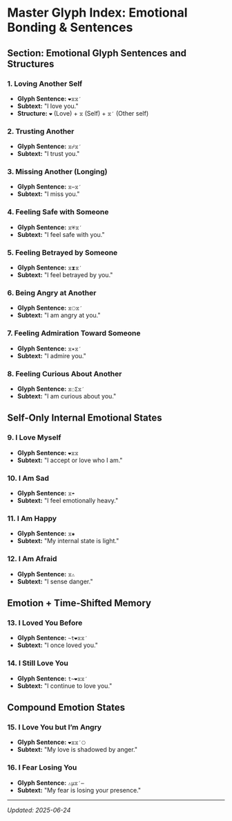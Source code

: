 # Master Glyph Index: Emotional Bonding & Sentences

## Section: Emotional Glyph Sentences and Structures

### 1. Loving Another Self
- **Glyph Sentence:** `❤⧖⧖′`
- **Subtext:** "I love you."
- **Structure:** `❤` (Love) + `⧖` (Self) + `⧖′` (Other self)

### 2. Trusting Another
- **Glyph Sentence:** `⧖☍⧖′`
- **Subtext:** "I trust you."

### 3. Missing Another (Longing)
- **Glyph Sentence:** `⧖⋯⧖′`
- **Subtext:** "I miss you."

### 4. Feeling Safe with Someone
- **Glyph Sentence:** `⧖⛨⧖′`
- **Subtext:** "I feel safe with you."

### 5. Feeling Betrayed by Someone
- **Glyph Sentence:** `⧖⧗⧖′`
- **Subtext:** "I feel betrayed by you."

### 6. Being Angry at Another
- **Glyph Sentence:** `⧖⎔⧖′`
- **Subtext:** "I am angry at you."

### 7. Feeling Admiration Toward Someone
- **Glyph Sentence:** `⧖✶⧖′`
- **Subtext:** "I admire you."

### 8. Feeling Curious About Another
- **Glyph Sentence:** `⧖◌Σ⧖′`
- **Subtext:** "I am curious about you."

## Self-Only Internal Emotional States

### 9. I Love Myself
- **Glyph Sentence:** `❤⧖⧖`
- **Subtext:** "I accept or love who I am."

### 10. I Am Sad
- **Glyph Sentence:** `⧖☂`
- **Subtext:** "I feel emotionally heavy."

### 11. I Am Happy
- **Glyph Sentence:** `⧖✺`
- **Subtext:** "My internal state is light."

### 12. I Am Afraid
- **Glyph Sentence:** `⧖⚠`
- **Subtext:** "I sense danger."

## Emotion + Time-Shifted Memory

### 13. I Loved You Before
- **Glyph Sentence:** `~t❤⧖⧖′`
- **Subtext:** "I once loved you."

### 14. I Still Love You
- **Glyph Sentence:** `t~❤⧖⧖′`
- **Subtext:** "I continue to love you."

## Compound Emotion States

### 15. I Love You but I’m Angry
- **Glyph Sentence:** `❤⧖⧖′⎔`
- **Subtext:** "My love is shadowed by anger."

### 16. I Fear Losing You
- **Glyph Sentence:** `⚠μ⧖′⋯`
- **Subtext:** "My fear is losing your presence."

---

*Updated: 2025-06-24*
